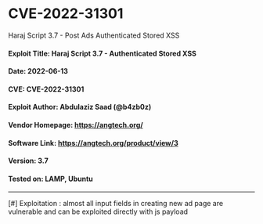 # CVE-2022-31301
Haraj Script 3.7 - Post Ads Authenticated Stored XSS

#### Exploit Title: Haraj Script 3.7 - Authenticated Stored XSS
#### Date: 2022-06-13
#### CVE: CVE-2022-31301
#### Exploit Author: Abdulaziz Saad (@b4zb0z)
#### Vendor Homepage: https://angtech.org/
#### Software Link: https://angtech.org/product/view/3
#### Version: 3.7
#### Tested on: LAMP, Ubuntu

---

[#] Exploitation :
	almost all input fields in creating new ad page are vulnerable and can be exploited directly with js payload
